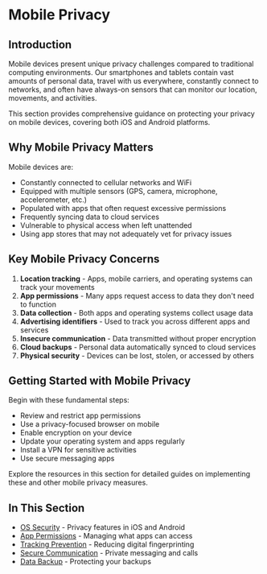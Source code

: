 # Mobile Privacy

## Introduction

Mobile devices present unique privacy challenges compared to traditional computing environments. Our smartphones and tablets contain vast amounts of personal data, travel with us everywhere, constantly connect to networks, and often have always-on sensors that can monitor our location, movements, and activities.

This section provides comprehensive guidance on protecting your privacy on mobile devices, covering both iOS and Android platforms.

## Why Mobile Privacy Matters

Mobile devices are:
- Constantly connected to cellular networks and WiFi
- Equipped with multiple sensors (GPS, camera, microphone, accelerometer, etc.)
- Populated with apps that often request excessive permissions
- Frequently syncing data to cloud services
- Vulnerable to physical access when left unattended
- Using app stores that may not adequately vet for privacy issues

## Key Mobile Privacy Concerns

1. **Location tracking** - Apps, mobile carriers, and operating systems can track your movements
2. **App permissions** - Many apps request access to data they don't need to function
3. **Data collection** - Both apps and operating systems collect usage data
4. **Advertising identifiers** - Used to track you across different apps and services
5. **Insecure communication** - Data transmitted without proper encryption
6. **Cloud backups** - Personal data automatically synced to cloud services
7. **Physical security** - Devices can be lost, stolen, or accessed by others

## Getting Started with Mobile Privacy

Begin with these fundamental steps:
- Review and restrict app permissions
- Use a privacy-focused browser on mobile
- Enable encryption on your device
- Update your operating system and apps regularly
- Install a VPN for sensitive activities
- Use secure messaging apps

Explore the resources in this section for detailed guides on implementing these and other mobile privacy measures.

## In This Section

- [OS Security](os-security.md) - Privacy features in iOS and Android
- [App Permissions](app-permissions.md) - Managing what apps can access
- [Tracking Prevention](tracking-prevention.md) - Reducing digital fingerprinting
- [Secure Communication](secure-communication.md) - Private messaging and calls
- [Data Backup](data-backup.md) - Protecting your backups
